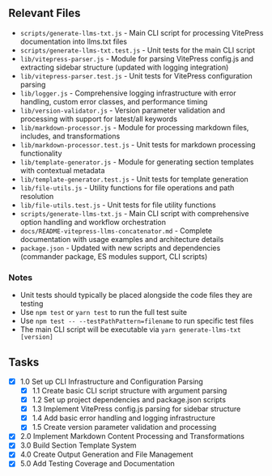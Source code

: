 ## Relevant Files

- `scripts/generate-llms-txt.js` - Main CLI script for processing VitePress documentation into llms.txt files
- `scripts/generate-llms-txt.test.js` - Unit tests for the main CLI script
- `lib/vitepress-parser.js` - Module for parsing VitePress config.js and extracting sidebar structure (updated with logging integration)
- `lib/vitepress-parser.test.js` - Unit tests for VitePress configuration parsing
- `lib/logger.js` - Comprehensive logging infrastructure with error handling, custom error classes, and performance timing
- `lib/version-validator.js` - Version parameter validation and processing with support for latest/all keywords
- `lib/markdown-processor.js` - Module for processing markdown files, includes, and transformations
- `lib/markdown-processor.test.js` - Unit tests for markdown processing functionality
- `lib/template-generator.js` - Module for generating section templates with contextual metadata
- `lib/template-generator.test.js` - Unit tests for template generation
- `lib/file-utils.js` - Utility functions for file operations and path resolution
- `lib/file-utils.test.js` - Unit tests for file utility functions
- `scripts/generate-llms-txt.js` - Main CLI script with comprehensive option handling and workflow orchestration
- `docs/README-vitepress-llms-concatenator.md` - Complete documentation with usage examples and architecture details
- `package.json` - Updated with new scripts and dependencies (commander package, ES modules support, CLI scripts)

### Notes

- Unit tests should typically be placed alongside the code files they are testing
- Use `npm test` or `yarn test` to run the full test suite
- Use `npm test -- --testPathPattern=filename` to run specific test files
- The main CLI script will be executable via `yarn generate-llms-txt [version]`

## Tasks

- [x] 1.0 Set up CLI Infrastructure and Configuration Parsing
  - [x] 1.1 Create basic CLI script structure with argument parsing
  - [x] 1.2 Set up project dependencies and package.json scripts
  - [x] 1.3 Implement VitePress config.js parsing for sidebar structure
  - [x] 1.4 Add basic error handling and logging infrastructure
  - [x] 1.5 Create version parameter validation and processing
- [x] 2.0 Implement Markdown Content Processing and Transformations
- [x] 3.0 Build Section Template System
- [x] 4.0 Create Output Generation and File Management
- [x] 5.0 Add Testing Coverage and Documentation